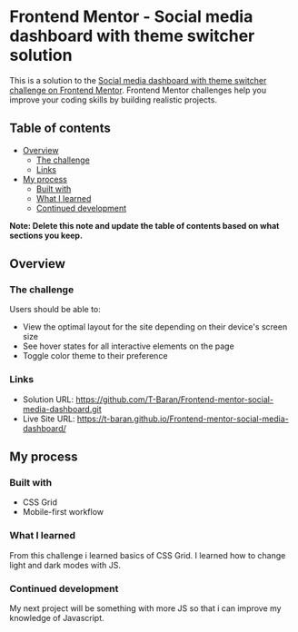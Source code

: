 # Frontend Mentor - Social media dashboard with theme switcher solution

This is a solution to the [Social media dashboard with theme switcher challenge on Frontend Mentor](https://www.frontendmentor.io/challenges/social-media-dashboard-with-theme-switcher-6oY8ozp_H). Frontend Mentor challenges help you improve your coding skills by building realistic projects.

## Table of contents

- [Overview](#overview)
  - [The challenge](#the-challenge)
  - [Links](#links)
- [My process](#my-process)
  - [Built with](#built-with)
  - [What I learned](#what-i-learned)
  - [Continued development](#continued-development)

**Note: Delete this note and update the table of contents based on what sections you keep.**

## Overview

### The challenge

Users should be able to:

- View the optimal layout for the site depending on their device's screen size
- See hover states for all interactive elements on the page
- Toggle color theme to their preference

### Links

- Solution URL: https://github.com/T-Baran/Frontend-mentor-social-media-dashboard.git
- Live Site URL: https://t-baran.github.io/Frontend-mentor-social-media-dashboard/

## My process

### Built with

- CSS Grid
- Mobile-first workflow

### What I learned

From this challenge i learned basics of CSS Grid. I learned how to change light and dark modes with JS.

### Continued development

My next project will be something with more JS so that i can improve my knowledge of Javascript.
